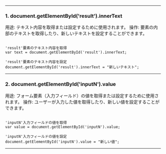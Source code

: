 

---

### 1. document.getElementById('result').innerText

用途: テキスト内容を取得または設定するために使用されます。
操作: 要素の内部のテキストを取得したり、新しいテキストを設定することができます。

```

'result'要素のテキスト内容を取得
var text = document.getElementById('result').innerText;

'result'要素のテキスト内容を設定
document.getElementById('result').innerText = "新しいテキスト";

```

---

### 2. document.getElementById('inputN').value

用途: フォーム要素（入力フィールド）の値を取得または設定するために使用されます。
操作: ユーザーが入力した値を取得したり、新しい値を設定することができます。

```

'inputN'入力フィールドの値を取得
var value = document.getElementById('inputN').value;

'inputN'入力フィールドの値を設定
document.getElementById('inputN').value = "新しい値";

```

---

